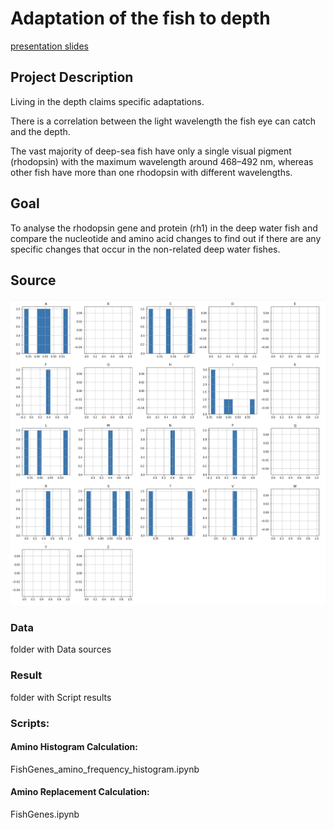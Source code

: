 # Adaptation of the fish to depth

[presentation slides](https://github.com/enterlina/FishGenes/blob/master/Polyakova%2C%20Namyatova%20-%20Adaptation%20of%20the%20fish%20to%20depth.pdf) 

## Project Description

Living in the depth claims specific adaptations. 

There is a correlation between the light wavelength the fish eye can catch and the depth.

The vast majority of deep-sea fish have only a single visual pigment (rhodopsin) with the maximum wavelength around 468–492 nm, whereas other fish have more than one rhodopsin with different wavelengths.

## Goal
To analyse the rhodopsin gene and protein (rh1) in the deep water fish and compare the nucleotide and amino acid changes to find out if there are any specific changes that occur in the non-related deep water fishes. 

## Source

![Alt text](img/FishGenes_amino_histogram.png?raw=true "Aminoacids histogram")

### Data
folder with Data sources
### Result
folder with Script results
### Scripts:
#### Amino Histogram Calculation:
FishGenes_amino_frequency_histogram.ipynb
#### Amino Replacement Calculation:
FishGenes.ipynb





